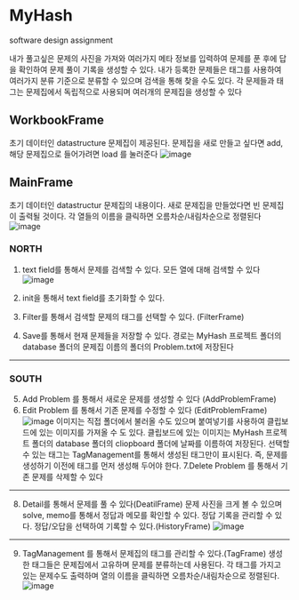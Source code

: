 # MyHash
software design assignment

내가 풀고싶은 문제의 사진을 가져와 여러가지 메타 정보를 입력하여 문제를 푼 후에 답을 확인하여 문제 풀이 기록을 생성할 수 있다.
내가 등록한 문제들은 태그를 사용하여 여러가지 분류 기준으로 분류할 수 있으며 검색을 통해 찾을 수도 있다.
각 문제들과 태그는 문제집에서 독립적으로 사용되며 여러개의 문제집을 생성할 수 있다

## WorkbookFrame
초기 데이터인 datastructure 문제집이 제공된다.
문제집을 새로 만들고 싶다면 add, 해당 문제집으로 들어가려면 load 를 눌러준다
![image](https://github.com/nurugji/MyHash/assets/75533765/785f49c7-7a31-4b41-8891-7ee387658a4b)

## MainFrame
초기 데이터인 datastructur 문제집의 내용이다.
새로 문제집을 만들었다면 빈 문제집이 출력될 것이다. 각 열들의 이름을 클릭하면 오름차순/내림차순으로 정렬된다
![image](https://github.com/nurugji/MyHash/assets/75533765/799bc1a4-33bd-47bb-8a39-4fc9ebddd922)

### NORTH
1. text field를 통해서 문제를 검색할 수 있다. 모든 열에 대해 검색할 수 있다
  ![image](https://github.com/nurugji/MyHash/assets/75533765/0064cb00-521c-44d8-b665-c98d163f27d9)

2. init을 통해서 text field를 초기화할 수 있다.
3. Filter를 통해서 검색할 문제의 태그를 선택할 수 있다. (FilterFrame)
4. Save를 통해서 현재 문제들을 저장할 수 있다.
  경로는 MyHash 프로젝트 폴더의 database 폴더의 문제집 이름의 폴더의 Problem.txt에 저장된다

---

### SOUTH
5. Add Problem 를 통해서 새로운 문제를 생성할 수 있다 (AddProblemFrame)
6. Edit Problem 를 통해서 기존 문제를 수정할 수 있다 (EditProblemFrame)
  ![image](https://github.com/nurugji/MyHash/assets/75533765/1984d490-d942-4265-940e-2d7e5c8ef69a)
  이미지는 직접 폴더에서 불러올 수도 있으며 붙여넣기를 사용하여 클립보드에 있는 이미지를 가져올 수 도 있다.
  클립보드에 있는 이미지는  MyHash 프로젝트 폴더의 database 폴더의 cliopboard 폴더에 날짜를 이름하여 저장된다.
  선택할 수 있는 태그는 TagManagement를 통해서 생성된 태그만이 표시된다. 즉, 문제를 생성하기 이전에 태그를 먼저 생성해 두어야 한다.
7.Delete Problem 를 통해서 기존 문제를 삭제할 수 있다

---


8. Detail를 통해서 문제를 풀 수 있다(DeatilFrame)
  문제 사진을 크게 볼 수 있으며 solve, memo를 통해서 정답과 메모를 확인할 수 있다.
  정답 기록을 관리할 수 있다. 정답/오답을 선택하여 기록할 수 있다.(HistoryFrame)
  ![image](https://github.com/nurugji/MyHash/assets/75533765/3477a4e3-9547-45c9-b77f-e278717e8f4a)

---


9. TagManagement 를 통해서 문제집의 태그를 관리할 수 있다.(TagFrame)
  생성한 태그들은 문제집에서 고유하며 문제를 분류하는데 사용된다. 각 태그를 가지고 있는 문제수도 출력하며 열의 이름을 클릭하면 오름차순/내림차순으로 정렬된다.
  ![image](https://github.com/nurugji/MyHash/assets/75533765/12c7dd73-bab6-4e4d-b80d-7599b3a26f43)

